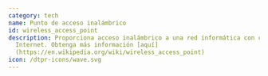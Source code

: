 ```yaml
---
category: tech
name: Punto de acceso inalámbrico
id: wireless_access_point
description: Proporciona acceso inalámbrico a una red informática con cable, o a
  Internet. Obtenga más información [aquí]
  (https://en.wikipedia.org/wiki/wireless_access_point)
icon: /dtpr-icons/wave.svg
---
```

